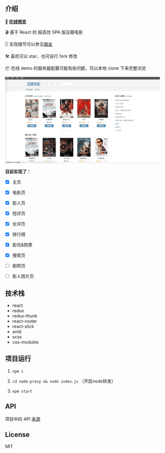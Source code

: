 ## 介绍

**🌈 [在线预览](http://118.24.21.99:5000/)**

🎬 基于 React 的 超高仿 SPA 版豆瓣电影 

🗄 实现细节可以参见[掘金](https://juejin.im/post/5ad367db518825556e5e8a09)

🛠 喜欢可以 star，也可自行 fork 修改

📦 在线 demo 的服务器配置可能有些问题，可以本地 clone 下来完整浏览

![preview](./doc/preview.gif)

**目前实现了：**

- [x] 主页
- [x] 电影页
- [x] 影人页
- [x] 短评页
- [x] 长评页
- [x] 排行榜
- [x] 影讯&购票 
- [x] 搜索页
- [ ] 剧照页


- [ ] 影人照片页

## 技术栈

- react
- redux
- redux-thunk
- react-router
- react-slick
- antd
- scss
- css-modules

## 项目运行

1. `npm i`

2. `cd node-proxy && node index.js`   （开启node转发）

3. `npm start`

## API

项目中的 API [来源](https://github.com/jokermonn/-Api/blob/master/DoubanMovie.md)

## License

MIT